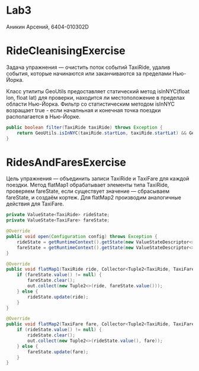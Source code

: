# Lab3
Аникин Арсений, 6404-010302D

# RideCleanisingExercise

Задача упражнения  — очистить поток событий TaxiRide, удалив события, которые начинаются или заканчиваются за пределами Нью-Йорка.

Класс утилиты GeoUtils предоставляет статический метод isInNYC(float lon, float lat) для проверки, находится ли местоположение в пределах области Нью-Йорка.
Фильтр со статистическим методом isInNYC возращает true - если началньная и конечная точка поездки располагается в Нью-Йорке.

```java
public boolean filter(TaxiRide taxiRide) throws Exception {
	return GeoUtils.isInNYC(taxiRide.startLon, taxiRide.startLat) && GeoUtils.isInNYC(taxiRide.endLon, taxiRide.endLat);
}
```
# RidesAndFaresExercise

Цель упражнения — объединить записи TaxiRide и TaxiFare для каждой поездки. Метод flatMap1 обрабатывает элементы типа TaxiRide, проверяем fareState, если существует значение — сбрасываем fareState, и создаём кортеж. Для flatMap2 производим аналогичные действия для TaxiFare.

```java
private ValueState<TaxiRide> rideState;
private ValueState<TaxiFare> fareState;

@Override
public void open(Configuration config) throws Exception {
	rideState = getRuntimeContext().getState(new ValueStateDescriptor<>("saved ride", TaxiRide.class));
	fareState = getRuntimeContext().getState(new ValueStateDescriptor<>("saved fare", TaxiFare.class));
}

@Override
public void flatMap1(TaxiRide ride, Collector<Tuple2<TaxiRide, TaxiFare>> out) throws Exception {
	if (fareState.value() != null) {
		fareState.clear();
		out.collect(new Tuple2<>(ride, fareState.value()));
	} else {
		rideState.update(ride);
	}
}

@Override
public void flatMap2(TaxiFare fare, Collector<Tuple2<TaxiRide, TaxiFare>> out) throws Exception {
	if (rideState.value() != null) {
		rideState.clear();
		out.collect(new Tuple2<>(rideState.value(), fare));
	} else {
		fareState.update(fare);
	}
}
```

# 
